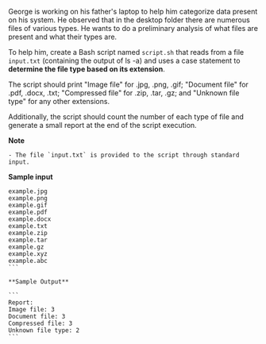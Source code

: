 George is working on his father's laptop to help him categorize data present on his system. He observed that in the desktop folder there are numerous files of various types. He wants to do a preliminary analysis of what files are present and what their types are.

To help him, create a Bash script named `script.sh` that reads from a file `input.txt` (containing the output of ls -a) and uses a case statement to **determine the file type based on its extension**. 

The script should print "Image file" for .jpg, .png, .gif; "Document file" for .pdf, .docx, .txt; "Compressed file" for .zip, .tar, .gz; and "Unknown file type" for any other extensions.

Additionally, the script should count the number of each type of file and generate a small report at the end of the script execution.

**Note**

	- The file `input.txt` is provided to the script through standard input.

**Sample input**

````
example.jpg
example.png
example.gif
example.pdf
example.docx
example.txt
example.zip
example.tar
example.gz
example.xyz
example.abc
```

**Sample Output**

```
Report:
Image file: 3
Document file: 3
Compressed file: 3
Unknown file type: 2
```
